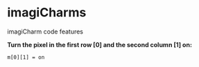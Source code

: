 # imagiCharms

imagiCharm code features

**Turn the pixel in the first row [0] and the second column [1] on:** 
```
m[0][1] = on
```
